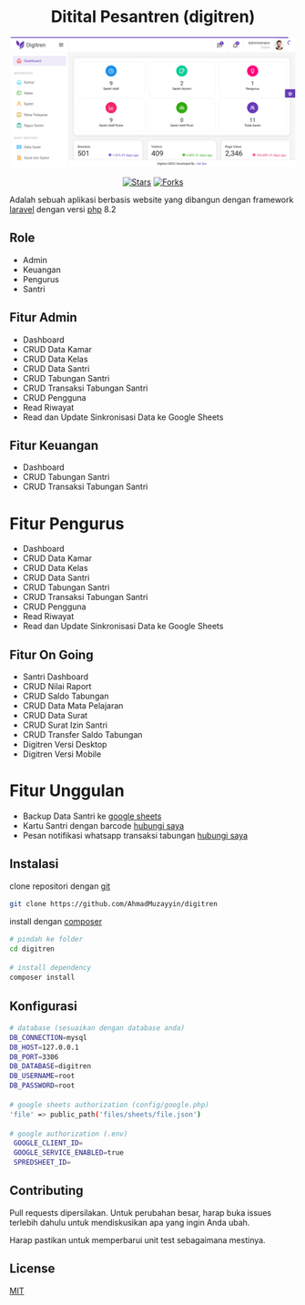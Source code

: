 <div align="center">
    
# **Ditital Pesantren (digitren)**

<img src="/public/img/Dashboard DIGITREN.png" width="500" alt="Img Dashboard" >

</div>
<p align="center">
<a href="https://github.com/AhmadMuzayyin/digitren/stargazers" target="_blank"><img src="https://img.shields.io/github/stars/AhmadMuzayyin/digitren" alt="Stars" /></a>
<a href="https://github.com/AhmadMuzayyin/digitren/network/members" target="_blank"><img src="https://img.shields.io/github/forks/AhmadMuzayyin/digitren" alt="Forks" /></a>
</p>

Adalah sebuah aplikasi berbasis website yang dibangun dengan framework [laravel](https://laravel.com) dengan versi [php](https://www.php.net/) 8.2

## Role

-   Admin
-   Keuangan
-   Pengurus
-   Santri

## Fitur Admin

-   Dashboard
-   CRUD Data Kamar
-   CRUD Data Kelas
-   CRUD Data Santri
-   CRUD Tabungan Santri
-   CRUD Transaksi Tabungan Santri
-   CRUD Pengguna
-   Read Riwayat
-   Read dan Update Sinkronisasi Data ke Google Sheets

## Fitur Keuangan

-   Dashboard
-   CRUD Tabungan Santri
-   CRUD Transaksi Tabungan Santri

# Fitur Pengurus

-   Dashboard
-   CRUD Data Kamar
-   CRUD Data Kelas
-   CRUD Data Santri
-   CRUD Tabungan Santri
-   CRUD Transaksi Tabungan Santri
-   CRUD Pengguna
-   Read Riwayat
-   Read dan Update Sinkronisasi Data ke Google Sheets

## Fitur On Going

-   Santri Dashboard
-   CRUD Nilai Raport
-   CRUD Saldo Tabungan
-   CRUD Data Mata Pelajaran
-   CRUD Data Surat
-   CRUD Surat Izin Santri
-   CRUD Transfer Saldo Tabungan
-   Digitren Versi Desktop
-   Digitren Versi Mobile

# Fitur Unggulan

-   Backup Data Santri ke [google sheets](https://youtu.be/y-sIJ30Z5CU?si=wX9O9RROgO-iZGZX)
-   Kartu Santri dengan barcode [hubungi saya](https://wa.me/6285179695497?text=Halo%20Admin%20DIGITREN%20saya%20ingin%20membuat%20kartu%20santri%20dengan%20barcode)
-   Pesan notifikasi whatsapp transaksi tabungan [hubungi saya](https://wa.me/6285179695497?text=Halo%20Admin%20DIGITREN%20saya%20ingin%20mengaktifkan%20fitur%20pesan%20notifikasi%20whatsapp)

## Instalasi

clone repositori dengan [git](https://git-scm.com/downloads)

```bash
git clone https://github.com/AhmadMuzayyin/digitren
```

install dengan [composer](https://getcomposer.org/)

```bash
# pindah ke folder
cd digitren

# install dependency
composer install
```

## Konfigurasi

```bash
# database (sesuaikan dengan database anda)
DB_CONNECTION=mysql
DB_HOST=127.0.0.1
DB_PORT=3306
DB_DATABASE=digitren
DB_USERNAME=root
DB_PASSWORD=root

# google sheets authorization (config/google.php)
'file' => public_path('files/sheets/file.json')

# google authorization (.env)
 GOOGLE_CLIENT_ID=
 GOOGLE_SERVICE_ENABLED=true
 SPREDSHEET_ID=
```

## Contributing

Pull requests dipersilakan. Untuk perubahan besar, harap buka issues terlebih dahulu untuk mendiskusikan apa yang ingin Anda ubah.

Harap pastikan untuk memperbarui unit test sebagaimana mestinya.

## License

[MIT](https://github.com/AhmadMuzayyin/digitren/blob/main/LICENSE)
